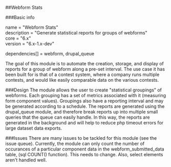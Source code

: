##Webform Stats

###Basic info

name            = "Webform Stats"  
description     = "Generate statistical reports for groups of webforms"  
core            = "6.x"  
version         = "6.x-1.x-dev"  

dependencies[]  = webform, drupal_queue

The goal of this module is to automate the creation, storage, and display of reports for a group of webform along a pre-set interval. The use case it has been built for is that of a contest system, where a company runs multiple contests, and would like easily comparable data on the various contests.

###Design
The module allows the user to create "statistical groupings" of webforms. Each grouping has a set of metrics associated with it (measuring form component values). Groupings also have a reporting interval and may be generated according to a schedule. The reports are generated using the drupal_queue module, and therefore break reports up into multiple small queries that the queue can easily handle. In this way, the reports are generated in the background and will help to reduce php timeout errors for large dataset data exports.

###Issues
There are many issues to be tackled for this module (see the issue queue). Currently, the module can only count the number of occurances of a particular component data in the webform_submitted_data table, (sql COUNT() function). This needs to change. Also, select elements aren't handled well.